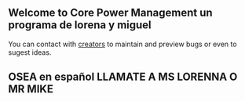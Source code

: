 ## Welcome to Core Power Management un programa de lorena y miguel

You can contact with [creators](https://github.com/VIXI0/core_power_updates/issues) to maintain and preview bugs or even to sugest ideas.

## OSEA en español LLAMATE A MS LORENNA O MR MIKE

